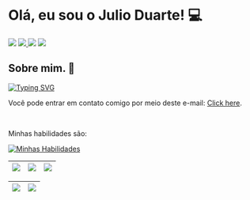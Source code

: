 <h1> Olá, eu sou o Julio Duarte! 💻</h1>

<div> 
     <a href="https://www.instagram.com/ijulio.duarte/" target="_blank"><img src="https://img.shields.io/badge/-Instagram-%23E4405F?style=for-the-badge&logo=instagram&logoColor=white" target="_blank"></a> 
     <a href = "mailto:juliocesarvduarte2003@gmail.com"><img src="https://img.shields.io/badge/Gmail-D14836?style=for-the-badge&logo=gmail&logoColor=white"</a>
     <a href="https://www.linkedin.com/in/ijulio-duarte/" target="_blank"><img src="https://img.shields.io/badge/-LinkedIn-%230077B5?style=for-the-badge&logo=linkedin&logoColor=white" target="_blank"></a>
     <a href="https://wa.me/+5514982010674" target="_blank"><img src="https://img.shields.io/badge/WhatsApp-25D366?style=for-the-badge&logo=whatsapp&logoColor=white" target="_blank"></a>
 </div>
<h2 align="left">
Sobre mim. 👀
</h2>
          
[![Typing SVG](https://readme-typing-svg.herokuapp.com/?color=FFFFFF&size=14&center=false&vCenter=true&width=1000&lines=Olá,+me+chamo+Júlio+Duarte,;Além+de+atuar+como+desenvolvedor+Front-end,+estou+me+especializando+na+área+de+Ciência+de+Dados.;Minha+missão+é+estar+em+constante+aprendizado+e+evolução,+sempre+buscando+aprimorar+minhas+habilidades+no+universo+da+tecnologia.+:%29)](https://git.io/typing-svg)

<p>Você pode entrar em contato comigo por meio deste e-mail: <a href="mailto:juliocesarvduarte2003@gmail.com">Click here</a>.</p> 
<br>

<p>Minhas habilidades são: </p>
<div align="left">

[![Minhas Habilidades](https://skillicons.dev/icons?i=html,css,js,typescript,react,next,tailwind,webpack,redux,git,figma,vscode
)](https://skillicons.dev)

  </div>
  
  | ![](http://github-profile-summary-cards.vercel.app/api/cards/stats?username=iJulioDuarte&theme=nord_dark) | ![](http://github-profile-summary-cards.vercel.app/api/cards/repos-per-language?username=iJulioDuarte&hide=Html&theme=nord_dark) | ![](http://github-profile-summary-cards.vercel.app/api/cards/most-commit-language?username=iJulioDuarte&theme=nord_dark) |
| :-: | :-: | :-: |

| ![](http://github-profile-summary-cards.vercel.app/api/cards/profile-details?username=iJulioDuarte&theme=nord_dark) | ![](https://github-readme-streak-stats.herokuapp.com/?user=iJulioDuarte&hide_border=true&date_format=M%20j%5B%2C%20Y%5D&background=2D3742&stroke=2D3742&ring=6bbbca&fire=6bbbca&currStreakNum=fff&sideNums=6bbbca&currStreakLabel=6bbbca&sideLabels=fff&dates=fff) |
| :-: | :-: |
